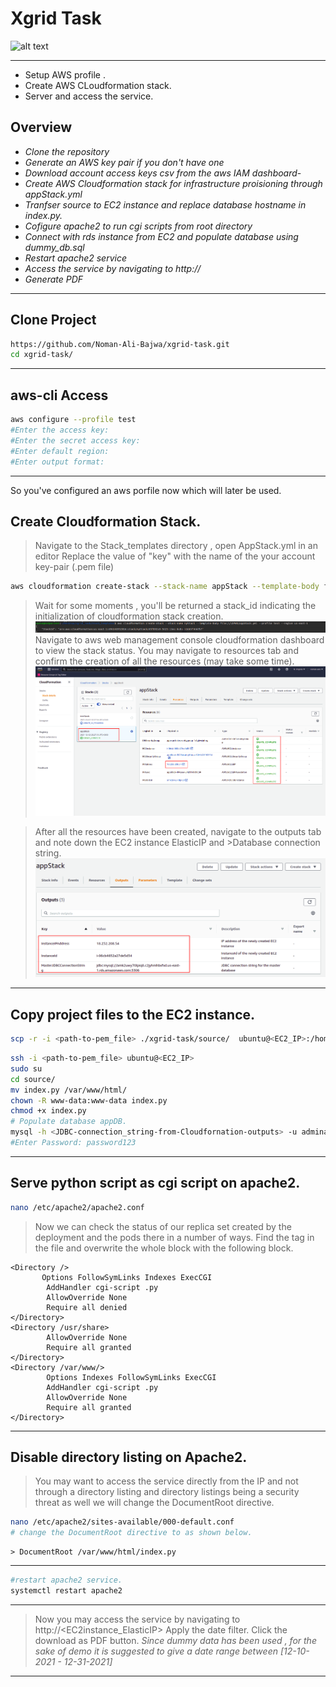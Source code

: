 # Xgrid Task
![alt text](https://www.pasha.org.pk/pashapk/2019/07/xgrid-logo-1.png?raw=true)


***

- Setup AWS profile .
- Create AWS CLoudformation stack.
- Server and access the service.


## Overview

- *Clone the repository*
- *Generate an AWS key pair if you don't have one*
- *Download account access keys csv from the aws IAM dashboard*- 
- *Create AWS Cloudformation stack for infrastructure proisioning through appStack.yml*
- *Tranfser source to EC2 instance and replace database hostname in index.py.*
- *Cofigure apache2 to run cgi scripts from root directory*
- *Connect with rds instance from EC2 and populate database using dummy_db.sql*
- *Restart apache2 service*
- *Access the service by navigating to http://<EC2-ElasticIP>*
- *Generate PDF*


---


## Clone Project

```sh
https://github.com/Noman-Ali-Bajwa/xgrid-task.git
cd xgrid-task/
```
---

## aws-cli Access
```sh
aws configure --profile test
#Enter the access key:
#Enter the secret access key:
#Enter default region:
#Enter output format:
```
---
So you've configured an aws porfile now which will later be used.
## Create Cloudformation Stack.
>Navigate to the Stack_templates directory , open AppStack.yml in an editor
>Replace the value of "key" with the name of the your account key-pair (.pem file)
```sh
aws cloudformation create-stack --stack-name appStack --template-body file://\$PWD/AppStack.yml --profile test --region us-east-1

```
>Wait for some moments , you'll be returned a stack_id indicating the initialization of cloudformation stack creation.
![alt text](https://github.com/Noman-Ali-Bajwa/xgrid-task/blob/main/stack_created.png?raw=true)
>Navigate to aws web management console cloudformation dashboard to view the stack status.
>You may navigate to resources tab and confirm the creation of all the resources (may take some time).
![alt text](https://github.com/Noman-Ali-Bajwa/xgrid-task/blob/main/appStack_dashboard.png?raw=true)
       
       

>After all the resources have been created, navigate to the outputs tab and note down the EC2 instance ElasticIP and >Database connection string.
![alt text](https://github.com/Noman-Ali-Bajwa/xgrid-task/blob/main/appStack_outputs.png?raw=true)
---
## Copy project files to the EC2 instance.
```sh
scp -r -i <path-to-pem_file> ./xgrid-task/source/  ubuntu@<EC2_IP>:/home/ubuntu/
```

```sh
ssh -i <path-to-pem_file> ubuntu@<EC2_IP>
sudo su
cd source/
mv index.py /var/www/html/
chown -R www-data:www-data index.py
chmod +x index.py
# Populate database appDB.
mysql -h <JDBC-connection_string-from-Cloudfornation-outputs> -u adminadmin -appDB -p < dummy_DB.sql
#Enter Password: password123
```
---

## Serve python script as cgi script on apache2.

```sh
nano /etc/apache2/apache2.conf
```
>Now we can check the status of our replica set created by the deployment and the pods there in a number of ways.
>Find the </Directory> tag in the file and overwrite the whole block with the following block.
```
<Directory />
       Options FollowSymLinks Indexes ExecCGI
        AddHandler cgi-script .py
        AllowOverride None
        Require all denied
</Directory>
<Directory /usr/share>
        AllowOverride None
        Require all granted
</Directory>
<Directory /var/www/>
        Options Indexes FollowSymLinks ExecCGI
        AddHandler cgi-script .py
        AllowOverride None
        Require all granted
</Directory>
```

---
## Disable directory listing on Apache2.
>You may want to access the service directly from the IP and not through a directory listing and directory listings being a security threat as well we will change the DocumentRoot directive.
```sh
nano /etc/apache2/sites-available/000-default.conf
# change the DocumentRoot directive to as shown below.
```
```
> DocumentRoot /var/www/html/index.py
```
---
```sh
#restart apache2 service.
systemctl restart apache2
```
---

>Now you may access the service by navigating to http://<EC2instance_ElasticIP>
Apply the date filter.
Click the download as PDF button.
*Since dummy data has been used , for the sake of demo it is suggested to give a date range between [12-10-2021 - 12-31-2021]*
---

